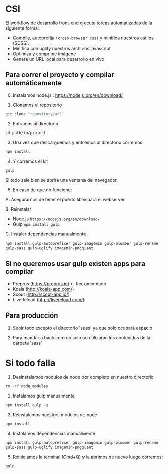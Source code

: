 # CSI


El workflow de desarrollo front-end ejecuta tareas automatizadas de la siguiente forma:

- Compila, autoprefija `(cross-browser css)` y minifica nuestros estilos (SCSS).
- Minifica con uglify nuestros archivos javascript
- Optimiza y comprime imágene
- Genera un URL local para desarrollo en vivo


## Para correr el proyecto y compilar automáticamente

0. Instalamos node.js : https://nodejs.org/en/download/

1. Clonamos el repositorio

```bash
git clone "repository/url"
```
2. Entramos al directorio

```bash
cd path/to/project
```

3. Una vez que descarguemos y entremos al directorio corremos:

```bash
npm install
```

4. Y corremos el kit

```bash
gulp
```

Si todo sale bien se abrirá una ventana del navegador.

5. En caso de que no funcione:

A. Asegurarnos de tener el puerto libre para el webserver

B. Reinstalar

- Node.js ```https://nodejs.org/en/download/```
- Gulp ```npm install gulp```


C. Instalar dependencias manualmente

```bash
npm install gulp-autoprefixer gulp-imagemin gulp-plumber gulp-rename
gulp-sass gulp-uglify imagemin-pngquant
```


## Si no queremos usar gulp existen apps para compilar

- Prepros (https://prepros.io) <- Recomendado
- Koala (http://koala-app.com/)
- Scout (http://scout-app.io/)
- LiveReload (http://livereload.com/)

## Para producción

1. Subir todo excepto el directorio 'sass' ya que solo ocupará espacio

2. Para mandar a back con rob solo se utilizarán los contenidos de la carpeta
'sass'

# Si todo falla

1. Desinstalamos modulos de node por completo en nuestro directorio

```bash
rm -rf node_modules
```

2. Instalamos gulp manualmente


```bash
npm install gulp -g
```

3. Reinstalamos nuestros modulos de node

```bash
npm install
```

4. Instalamos dependencias manualmente

```bash
npm install gulp-autoprefixer gulp-imagemin gulp-plumber gulp-rename
gulp-sass gulp-uglify imagemin-pngquant
```

5. Reiniciamos la terminal (Cmd+Q) y la abrimos de nuevo luego corremos:


```bash
gulp
```

